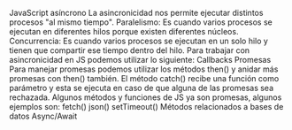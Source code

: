 JavaScript asíncrono
La asincronicidad nos permite ejecutar distintos procesos "al mismo tiempo".
Paralelismo: Es cuando varios procesos se ejecutan en diferentes hilos porque existen diferentes núcleos.
Concurrencia: Es cuando varios procesos se ejecutan en un solo hilo y tienen que compartir ese tiempo dentro del hilo.
Para trabajar con asincronicidad en JS podemos utilizar lo siguiente:
Callbacks
Promesas
Para manejar promesas podemos utilizar los métodos then() y anidar más promesas con then() también.
El método catch() recibe una función como parámetro y esta se ejecuta en caso de que alguna de las promesas sea rechazada.
Algunos métodos y funciones de JS ya son promesas, algunos ejemplos son:
fetch()
json()
setTimeout()
Métodos relacionados a bases de datos
Async/Await
